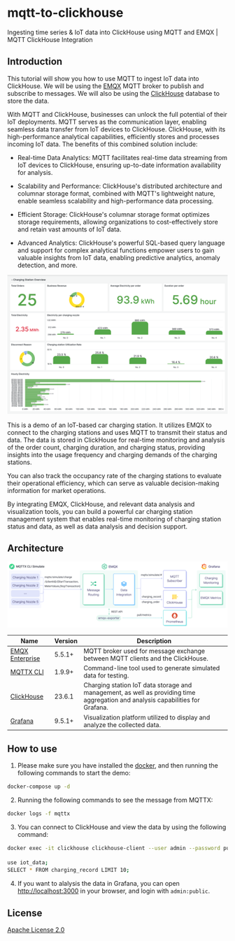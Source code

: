 # mqtt-to-clickhouse

Ingesting time series & IoT data into ClickHouse using MQTT and EMQX | MQTT ClickHouse Integration

## Introduction

This tutorial will show you how to use MQTT to ingest IoT data into ClickHouse. We will be using the [EMQX](https://www.emqx.io/) MQTT broker to publish and subscribe to messages. We will also be using the [ClickHouse](https://clickhouse.com/) database to store the data.

With MQTT and ClickHouse, businesses can unlock the full potential of their IoT deployments. MQTT serves as the communication layer, enabling seamless data transfer from IoT devices to ClickHouse. ClickHouse, with its high-performance analytical capabilities, efficiently stores and processes incoming IoT data. The benefits of this combined solution include:

- Real-time Data Analytics: MQTT facilitates real-time data streaming from IoT devices to ClickHouse, ensuring up-to-date information availability for analysis.

- Scalability and Performance: ClickHouse's distributed architecture and columnar storage format, combined with MQTT's lightweight nature, enable seamless scalability and high-performance data processing.

- Efficient Storage: ClickHouse's columnar storage format optimizes storage requirements, allowing organizations to cost-effectively store and retain vast amounts of IoT data.

- Advanced Analytics: ClickHouse's powerful SQL-based query language and support for complex analytical functions empower users to gain valuable insights from IoT data, enabling predictive analytics, anomaly detection, and more.

![EMQX Charging Station Example](./image/charging-station-overview.png)

This is a demo of an IoT-based car charging station. It utilizes EMQX to connect to the charging stations and uses MQTT to transmit their status and data. The data is stored in ClickHouse for real-time monitoring and analysis of the order count, charging duration, and charging status, providing insights into the usage frequency and charging demands of the charging stations.

You can also track the occupancy rate of the charging stations to evaluate their operational efficiency, which can serve as valuable decision-making information for market operations.

By integrating EMQX, ClickHouse, and relevant data analysis and visualization tools, you can build a powerful car charging station management system that enables real-time monitoring of charging station status and data, as well as data analysis and decision support.

## Architecture

![MQTT to ClickHouse](./image/mqtt-to-clickhouse.jpg)

| Name      | Version | Description                                                                      |
| --------- | ------- | -------------------------------------------------------------------------------- |
| [EMQX Enterprise](https://www.emqx.com/en/products/emqx)      | 5.5.1+  | MQTT broker used for message exchange between MQTT clients and the ClickHouse. |
| [MQTTX CLI](https://mqttx.app/cli) | 1.9.9+  | Command-line tool used to generate simulated data for testing.        |
| [ClickHouse](https://clickhouse.com/)     | 23.6.1  | Charging station IoT data storage and management, as well as providing time aggregation and analysis capabilities for Grafana.      |
| [Grafana](https://grafana.com/)   | 9.5.1+  | Visualization platform utilized to display and analyze the collected data.       |

## How to use

1. Please make sure you have installed the [docker](https://www.docker.com/), and then running the following commands to start the demo:

  ```bash
  docker-compose up -d
  ```

2. Running the following commands to see the message from MQTTX:

  ```bash
  docker logs -f mqttx
  ```

3. You can connect to ClickHouse and view the data by using the following command:

  ```bash
  docker exec -it clickhouse clickhouse-client --user admin --password public

  use iot_data;
  SELECT * FROM charging_record LIMIT 10;
  ```

4. If you want to alalysis the data in Grafana, you can open <http://localhost:3000> in your browser, and login with `admin:public`.

## License

[Apache License 2.0](./LICENSE)
